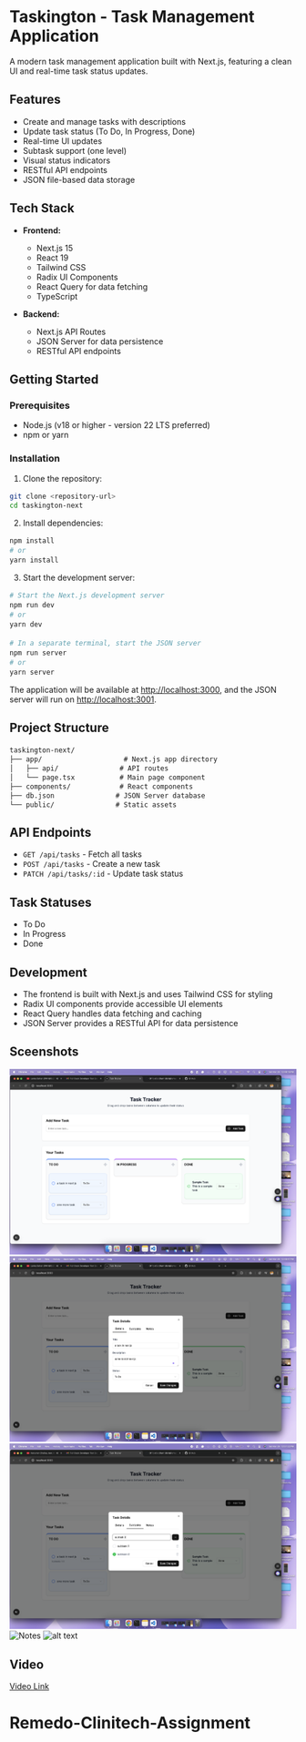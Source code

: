 # Taskington - Task Management Application

A modern task management application built with Next.js, featuring a clean UI and real-time task status updates.

## Features

- Create and manage tasks with descriptions
- Update task status (To Do, In Progress, Done)
- Real-time UI updates
- Subtask support (one level)
- Visual status indicators
- RESTful API endpoints
- JSON file-based data storage

## Tech Stack

- **Frontend:**
  - Next.js 15
  - React 19
  - Tailwind CSS
  - Radix UI Components
  - React Query for data fetching
  - TypeScript

- **Backend:**
  - Next.js API Routes
  - JSON Server for data persistence
  - RESTful API endpoints

## Getting Started

### Prerequisites

- Node.js (v18 or higher - version 22 LTS preferred)
- npm or yarn

### Installation

1. Clone the repository:
```bash
git clone <repository-url>
cd taskington-next
```

2. Install dependencies:
```bash
npm install
# or
yarn install
```

3. Start the development server:
```bash
# Start the Next.js development server
npm run dev
# or
yarn dev

# In a separate terminal, start the JSON server
npm run server
# or
yarn server
```

The application will be available at [http://localhost:3000](http://localhost:3000), and the JSON server will run on [http://localhost:3001](http://localhost:3001).

## Project Structure

```
taskington-next/
├── app/                    # Next.js app directory
│   ├── api/               # API routes
│   └── page.tsx           # Main page component
├── components/            # React components
├── db.json               # JSON Server database
└── public/               # Static assets
```

## API Endpoints

- `GET /api/tasks` - Fetch all tasks
- `POST /api/tasks` - Create a new task
- `PATCH /api/tasks/:id` - Update task status

## Task Statuses

- To Do
- In Progress
- Done

## Development

- The frontend is built with Next.js and uses Tailwind CSS for styling
- Radix UI components provide accessible UI elements
- React Query handles data fetching and caching
- JSON Server provides a RESTful API for data persistence

## Sceenshots
![Homepage](./screenshots/image.png)
![Task Card Modal](./screenshots/image1.png)
![Subtasks](./screenshots/image3.png)
![Notes](./screenshots/image4.png)
![alt text](image-1.png)

## Video 
[Video Link](https://youtu.be/A1t4IotjmiA)  

# Remedo-Clinitech-Assignment
